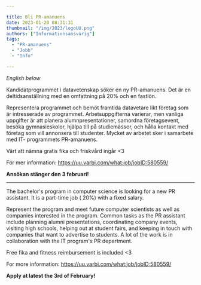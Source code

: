 ```yaml
---

title: Bli PR-amanuens 
date: 2023-01-20 08:31:31
thumbnail: "/img/2023/logoUU.png"
authors: ["Informationsansvarig"]
tags: 
  - "PR-amanuens"
  - "Jobb"
  - "Info"

---
```

*English below*
 
Kandidatprogrammet i datavetenskap söker en ny PR-amanuens. Det är en deltidsanställning med en omfattning på 20% och en fastlön.

Representera programmet och bemöt framtida datavetare likt företag som är intresserade av programmet. Arbetsuppgifterna varierar, men vanliga uppgifter är att planera alumnpresentationer, samordna företagsevent, besöka gymnasieskolor, hjälpa till på studiemässor, och hålla kontakt med företag som vill annonsera till studenter. Mycket av arbetet sker i samarbete med IT- programmets PR-amanuens.

Värt att nämna gratis fika och friskvård ingår <3

För mer information: https://uu.varbi.com/what:job/jobID:580559/

**Ansökan stänger den 3 februari!**

-------------------------------

The bachelor's program in computer science is looking for a new PR assistant. It is a part-time job ( 20%) with a fixed salary.

Represent the program and meet future computer scientists as well as companies interested in the program. 
Common tasks as the PR assistant include planning alumni presentations, coordinating company events, visiting high schools, helping out at student fairs, and keeping in touch with companies that want to advertise to students. A lot of the work is in collaboration with the IT program's PR department.

Free fika and fitness reimbursement is included <3

For more information: https://uu.varbi.com/what:job/jobID:580559/

**Apply at latest the 3rd of February!**